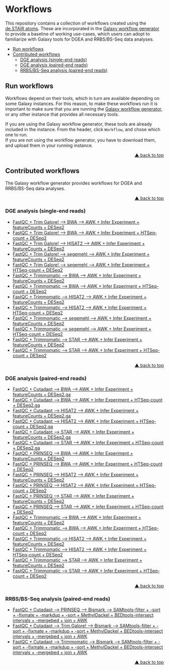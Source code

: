 <div id="top"></div>

# Workflows

This repository contains a collection of workflows created using the [de.STAIR atoms](https://github.com/destairdenbi/galaxy-atoms). These are incorporated in the [Galaxy workflow generator](https://github.com/destairdenbi/galaxy-workflow-generator)
to provide a baseline of working use-cases, which users can adopt to familiarize with
Galaxy tools for DGEA and RRBS/BS-Seq data analyses.

- [Run workflows](#run-workflows)
- [Contributed workflows](#contributed-workflows)
  - [DGE analysis (single-end reads)](#dge-analysis-single-end-reads)
  - [DGE analysis (paired-end reads)](#dge-analysis-paired-end-reads)
  - [RRBS/BS-Seq analysis (paired-end reads)](#rrbsbs-seq-analysis-paired-end-reads)



## Run workflows

Workflows depend on their tools, which in turn are available depending on some Galaxy
instances. For this reason, to make these workflows run it is important to make sure
that you are running the [Galaxy workflow generator](https://github.com/destairdenbi/galaxy-workflow-generator),
or any other instance that provides all necessary tools.

If you are using the Galaxy workflow generator, these tools are already included in
the instance. From the header, click ``Workflow``, and chose which one to run.  
If you are not using the workflow generator, you have to download them, and upload
them in your running instance.
<p align="right"><a href="#top">&#x25B2; back to top</a></p>



## Contributed workflows

The Galaxy workflow generator provides workflows for DGEA and RRBS/BS-Seq data
analyses.
<p align="right"><a href="#top">&#x25B2; back to top</a></p>



### DGE analysis (single-end reads)
- [FastQC + Trim Galore! --> BWA --> AWK + Infer Experiment + featureCounts + DESeq2](https://raw.githubusercontent.com/destairdenbi/galaxy-workflows/master/dgea/se/fastqc__trim_galore__bwa__awk__infer_experiment__featurecounts__deseq2.ga)
- [FastQC + Trim Galore! --> BWA --> AWK + Infer Experiment + HTSeq-count + DESeq2](https://raw.githubusercontent.com/destairdenbi/galaxy-workflows/master/dgea/se/fastqc__trim_galore__bwa__awk__infer_experiment__htseq-count__deseq2.ga)
- [FastQC + Trim Galore! --> HISAT2 --> AWK + Infer Experiment + featureCounts + DESeq2](https://raw.githubusercontent.com/destairdenbi/galaxy-workflows/master/dgea/se/fastqc__trim_galore__hisat2__awk__infer_experiment__featurecounts__deseq2.ga)
- [FastQC + Trim Galore! --> segemehl --> AWK + Infer Experiment + featureCounts + DESeq2](https://raw.githubusercontent.com/destairdenbi/galaxy-workflows/master/dgea/se/fastqc__trim_galore__segemehl__awk__infer_experiment__featurecounts__deseq2.ga)
- [FastQC + Trim Galore! --> segemehl --> AWK + Infer Experiment + HTSeq-count + DESeq2](https://raw.githubusercontent.com/destairdenbi/galaxy-workflows/master/dgea/se/fastqc__trim_galore__segemehl__awk__infer_experiment__htseq-count__deseq2.ga)
- [FastQC + Trimmomatic --> BWA --> AWK + Infer Experiment + featureCounts + DESeq2](https://raw.githubusercontent.com/destairdenbi/galaxy-workflows/master/dgea/se/fastqc__trimmomatic__bwa__awk__infer_experiment__featurecounts__deseq2.ga)
- [FastQC + Trimmomatic --> BWA --> AWK + Infer Experiment + HTSeq-count + DESeq2](https://raw.githubusercontent.com/destairdenbi/galaxy-workflows/master/dgea/se/fastqc__trimmomatic__bwa__awk__infer_experiment__htseq-count__deseq2.ga)
- [FastQC + Trimmomatic --> HISAT2 --> AWK + Infer Experiment + featureCounts + DESeq2](https://raw.githubusercontent.com/destairdenbi/galaxy-workflows/master/dgea/se/fastqc__trimmomatic__hisat2__awk__infer_experiment__featurecounts__deseq2.ga)
- [FastQC + Trimmomatic --> HISAT2 --> AWK + Infer Experiment + HTSeq-count + DESeq2](https://raw.githubusercontent.com/destairdenbi/galaxy-workflows/master/dgea/se/fastqc__trimmomatic__hisat2__awk__infer_experiment__htseq-count__deseq2.ga)
- [FastQC + Trimmomatic --> segemehl --> AWK + Infer Experiment + featureCounts + DESeq2](https://raw.githubusercontent.com/destairdenbi/galaxy-workflows/master/dgea/se/fastqc__trimmomatic__segemehl__awk__infer_experiment__featurecounts__deseq2.ga)
- [FastQC + Trimmomatic --> segemehl --> AWK + Infer Experiment + HTSeq-count + DESeq2](https://raw.githubusercontent.com/destairdenbi/galaxy-workflows/master/dgea/se/fastqc__trimmomatic__segemehl__awk__infer_experiment__htseq-count__deseq2.ga)
- [FastQC + Trimmomatic --> STAR --> AWK + Infer Experiment + featureCounts + DESeq2](https://raw.githubusercontent.com/destairdenbi/galaxy-workflows/master/dgea/se/fastqc__trimmomatic__star__awk__infer_experiment__featurecounts__deseq2.ga)
- [FastQC + Trimmomatic --> STAR --> AWK + Infer Experiment + HTSeq-count + DESeq2](https://raw.githubusercontent.com/destairdenbi/galaxy-workflows/master/dgea/se/fastqc__trimmomatic__star__awk__infer_experiment__htseq-count__deseq2.ga)
<p align="right"><a href="#top">&#x25B2; back to top</a></p>



### DGE analysis (paired-end reads)
- [FastQC + Cutadapt --> BWA --> AWK + Infer Experiment + featureCounts + DESeq2.ga](https://raw.githubusercontent.com/destairdenbi/galaxy-workflows/master/dgea/pe/fastqc__cutadapt__bwa__awk__infer_experiment__featurecounts__deseq2.ga)
- [FastQC + Cutadapt --> BWA --> AWK + Infer Experiment + HTSeq-count + DESeq2.ga](https://raw.githubusercontent.com/destairdenbi/galaxy-workflows/master/dgea/pe/fastqc__cutadapt__bwa__awk__infer_experiment__htseq-count__deseq2.ga)
- [FastQC + Cutadapt --> HISAT2 --> AWK + Infer Experiment + featureCounts + DESeq2.ga](https://raw.githubusercontent.com/destairdenbi/galaxy-workflows/master/dgea/pe/fastqc__cutadapt__hisat2__awk__infer_experiment__featurecounts__deseq2.ga)
- [FastQC + Cutadapt --> HISAT2 --> AWK + Infer Experiment + HTSeq-count + DESeq2.ga](https://raw.githubusercontent.com/destairdenbi/galaxy-workflows/master/dgea/pe/fastqc__cutadapt__hisat2__awk__infer_experiment__htseq-count__deseq2.ga)
- [FastQC + Cutadapt --> STAR --> AWK + Infer Experiment + featureCounts + DESeq2.ga](https://raw.githubusercontent.com/destairdenbi/galaxy-workflows/master/dgea/pe/fastqc__cutadapt__star__awk__infer_experiment__featurecounts__deseq2.ga)
- [FastQC + Cutadapt --> STAR --> AWK + Infer Experiment + HTSeq-count + DESeq2.ga](https://raw.githubusercontent.com/destairdenbi/galaxy-workflows/master/dgea/pe/fastqc__cutadapt__star__awk__infer_experiment__htseq-count__deseq2.ga)
- [FastQC + PRINSEQ --> BWA --> AWK + Infer Experiment + featureCounts + DESeq2](https://raw.githubusercontent.com/destairdenbi/galaxy-workflows/master/dgea/pe/fastqc__prinseq__bwa__awk__infer_experiment__featurecounts__deseq2.ga)
- [FastQC + PRINSEQ --> BWA --> AWK + Infer Experiment + HTSeq-count + DESeq2](https://raw.githubusercontent.com/destairdenbi/galaxy-workflows/master/dgea/pe/fastqc__prinseq__bwa__awk__infer_experiment__htseq-count__deseq2.ga)
- [FastQC + PRINSEQ --> HISAT2 --> AWK + Infer Experiment + featureCounts + DESeq2](https://raw.githubusercontent.com/destairdenbi/galaxy-workflows/master/dgea/pe/fastqc__prinseq__hisat2__awk__infer_experiment__featurecounts__deseq2.ga)
- [FastQC + PRINSEQ --> HISAT2 --> AWK + Infer Experiment + HTSeq-count + DESeq2](https://raw.githubusercontent.com/destairdenbi/galaxy-workflows/master/dgea/pe/fastqc__prinseq__hisat2__awk__infer_experiment__htseq-count__deseq2.ga)
- [FastQC + PRINSEQ --> STAR --> AWK + Infer Experiment + featureCounts + DESeq2](https://raw.githubusercontent.com/destairdenbi/galaxy-workflows/master/dgea/pe/fastqc__prinseq__star__awk__infer_experiment__featurecounts__deseq2.ga)
- [FastQC + PRINSEQ --> STAR --> AWK + Infer Experiment + HTSeq-count + DESeq2](https://raw.githubusercontent.com/destairdenbi/galaxy-workflows/master/dgea/pe/fastqc__prinseq__star__awk__infer_experiment__htseq-count__deseq2.ga)
- [FastQC + Trimmomatic --> BWA --> AWK + Infer Experiment + featureCounts + DESeq2](https://raw.githubusercontent.com/destairdenbi/galaxy-workflows/master/dgea/pe/fastqc__trimmomatic__bwa__awk__infer_experiment__featurecounts__deseq2.ga)
- [FastQC + Trimmomatic --> BWA --> AWK + Infer Experiment + HTSeq-count + DESeq2](https://raw.githubusercontent.com/destairdenbi/galaxy-workflows/master/dgea/pe/fastqc__trimmomatic__bwa__awk__infer_experiment__htseq-count__deseq2.ga)
- [FastQC + Trimmomatic --> HISAT2 --> AWK + Infer Experiment + featureCounts + DESeq2](https://raw.githubusercontent.com/destairdenbi/galaxy-workflows/master/dgea/pe/fastqc__trimmomatic__hisat2__awk__infer_experiment__featurecounts__deseq2.ga)
- [FastQC + Trimmomatic --> HISAT2 --> AWK + Infer Experiment + HTSeq-count + DESeq2](https://raw.githubusercontent.com/destairdenbi/galaxy-workflows/master/dgea/pe/fastqc__trimmomatic__hisat2__awk__infer_experiment__htseq-count__deseq2.ga)
- [FastQC + Trimmomatic --> STAR --> AWK + Infer Experiment + featureCounts + DESeq2](https://raw.githubusercontent.com/destairdenbi/galaxy-workflows/master/dgea/pe/fastqc__trimmomatic__star__awk__infer_experiment__featurecounts__deseq2.ga)
- [FastQC + Trimmomatic --> STAR --> AWK + Infer Experiment + HTSeq-count + DESeq2](https://raw.githubusercontent.com/destairdenbi/galaxy-workflows/master/dgea/pe/fastqc__trimmomatic__star__awk__infer_experiment__htseq-count__deseq2.ga)
<p align="right"><a href="#top">&#x25B2; back to top</a></p>



### RRBS/BS-Seq analysis (paired-end reads)
- [FastQC + Cutadapt --> PRINSEQ --> Bismark --> SAMtools-filter + -sort + -fixmate + -markdup + -sort + MethylDackel + BEDtools-intersect intervals + -mergebed + join + AWK](https://raw.githubusercontent.com/destairdenbi/galaxy-workflows/master/bs/pe/fastqc__cutadapt__prinseq__bismark__samtools-filter__-sort__-fixmate__-markdup__-sort__methyldackel__bedtools-intersect_intervals__-mergebed__join__awk.ga)
- [FastQC + Cutadapt --> Trim Galore! --> Bismark --> SAMtools-filter + -sort + -fixmate + -markdup + -sort + MethylDackel + BEDtools-intersect intervals + -mergebed + join + AWK](https://raw.githubusercontent.com/destairdenbi/galaxy-workflows/master/bs/pe/fastqc__cutadapt__trim_galore__bismark__samtools-filter__-sort__-fixmate__-markdup__-sort__methyldackel__bedtools-intersect_intervals__-mergebed__join__awk.ga)
- [FastQC + Cutadapt --> Trimmomatic --> Bismark --> SAMtools-filter + -sort + -fixmate + -markdup + -sort + MethylDackel + BEDtools-intersect intervals + -mergebed + join + AWK](https://raw.githubusercontent.com/destairdenbi/galaxy-workflows/master/bs/pe/fastqc__cutadapt__trimmomatic__bismark__samtools-filter__-sort__-fixmate__-markdup__-sort__methyldackel__bedtools-intersect_intervals__-mergebed__join__awk.ga)
<p align="right"><a href="#top">&#x25B2; back to top</a></p>
